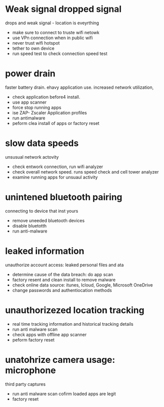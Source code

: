 # Weak signal dropped signal
 drops and weak signal - location is eveyrthing
 - make sure to connect to truste wifi netowk
 - use VPn connection when in public wifi 
 - never trust wifi hotspot
 - tether to own device
 - run speed test to check connection speed test
# power drain
faster battery drain. ehavy application use. increased network utilization, 
- check application before4 install.
- use app scanner
- force stop running apps
- ise ZAP- Zscaler Application profiles
- run antimalware
- peform clea install of apps or factory reset
# slow data speeds
unsusual network actovity
- check entwork connection, run wifi analyzer
- check overall network speed. runs speed check and cell tower analyzer
- examine running apps for unsuaul activity
# unintened bluetooth pairing
connecting to device that inst yours
- remove uneeded bluetooth devices
- disable bluetotth
- run anti-malware
# leaked information
unauthorize account access: leaked personal files and ata
- determine cause of the data breach: do app scan
- factory resent and clean install to remove malware
- check online data source: itunes, Icloud, Google, Microsoft OneDrive
- change passwords and authentiocation methods
# unauthorizezed location tracking
- real time tracking information and historical tracking details
- run anti malware scan
- check apps with offline app scanner
- peform factory reset
# unatohrize camera usage: microphone
third party captures
- run anti malware scan
cofirm loaded apps are legit
- factory reset
